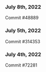 ### July 8th, 2022

Commit #48889

### July 5th, 2022

Commit #314353


### July 4th, 2022

Commit #72281
